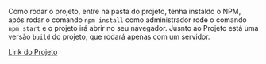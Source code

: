 Como rodar o projeto, entre na pasta do projeto, tenha instaldo o NPM, após rodar o comando `npm install` como administrador rode o comando `npm start` e o projeto irá abrir no seu navegador. Jusnto ao Projeto está uma versão `build` do projeto, que rodará apenas com um servidor.

[Link do Projeto](https://github.com/Carlosxell/projeto-react-fiap)
